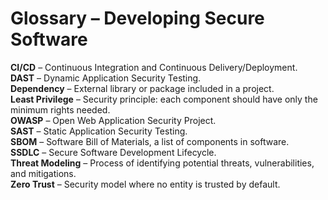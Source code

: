# Glossary – Developing Secure Software

**CI/CD** – Continuous Integration and Continuous Delivery/Deployment.  
**DAST** – Dynamic Application Security Testing.  
**Dependency** – External library or package included in a project.  
**Least Privilege** – Security principle: each component should have only the minimum rights needed.  
**OWASP** – Open Web Application Security Project.  
**SAST** – Static Application Security Testing.  
**SBOM** – Software Bill of Materials, a list of components in software.  
**SSDLC** – Secure Software Development Lifecycle.  
**Threat Modeling** – Process of identifying potential threats, vulnerabilities, and mitigations.  
**Zero Trust** – Security model where no entity is trusted by default.
